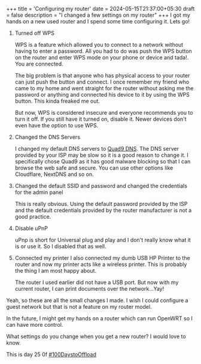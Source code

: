+++
title = 'Configuring my router'
date = 2024-05-15T21:37:00+05:30
draft = false
description = "I changed a few settings on my router"
+++
I got my hands on a new used router and I spend some time configuring it. Lets go!

1. Turned off WPS

    WPS is a feature which allowed you to connect to a network without having to enter a password. All you had to do was push the WPS button on the router and enter WPS mode on your phone or device and tada!. You are connected.

    The big problem is that anyone who has physical access to your router can just push the button and connect. I once remember my friend who came to my home and went straight for the router without asking me the password or anything and connected his device to it by using the WPS button. This kinda freaked me out. 

    But now, WPS is considered insecure and everyone recommends you to turn it off. If you still have it turned on, disable it. Newer devices don't even have the option to use WPS.

2. Changed the DNS Servers

    I changed my default DNS servers to [Quad9 DNS](https://www.quad9.net/). The DNS server provided by your ISP may be slow so it is a good reason to change it. I specifically chose Quad9 as it has good malware blocking so that I can browse the web safe and secure. You can use other options like Cloudflare, NextDNS and so on.

3. Changed the default SSID and password and changed the credentials for the admin panel

    This is really obvious. Using the default password provided by the ISP and the default credentials provided by the router manufacturer is not a good practice.

4. Disable uPnP

    uPnp is short for Universal plug and play and I don't really know what it is or use it. So I disabled that as well.

5. Connected my printer
    I also connected my dumb USB HP Printer to the router and now my printer acts like a wireless printer. This is probably the thing I am most happy about. 

    The router I used earlier did not have a USB port. But now with my current router, I can print documents over the network...Yay!

Yeah, so these are all the small changes I made. I wish I could configure a guest network but that is not a feature on my router model.

In the future, I might get my hands on a router which can run OpenWRT so I can have more control.

What settings do you change when you get a new router? I would love to know.

This is day 25 0f [#100DaystoOffload](https://100daystooffload.com)